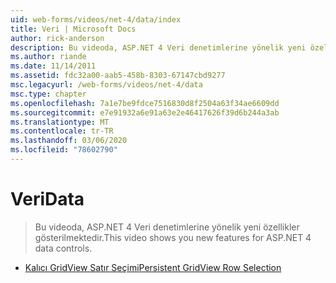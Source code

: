 ```yaml
---
uid: web-forms/videos/net-4/data/index
title: Veri | Microsoft Docs
author: rick-anderson
description: Bu videoda, ASP.NET 4 Veri denetimlerine yönelik yeni özellikler gösterilmektedir.
ms.author: riande
ms.date: 11/14/2011
ms.assetid: fdc32a00-aab5-458b-8303-67147cbd9277
msc.legacyurl: /web-forms/videos/net-4/data
msc.type: chapter
ms.openlocfilehash: 7a1e7be9fdce7516830d8f2504a63f34ae6609dd
ms.sourcegitcommit: e7e91932a6e91a63e2e46417626f39d6b244a3ab
ms.translationtype: MT
ms.contentlocale: tr-TR
ms.lasthandoff: 03/06/2020
ms.locfileid: "78602790"
---
```

# <a name="data"></a><span data-ttu-id="73848-103">Veri</span><span class="sxs-lookup"><span data-stu-id="73848-103">Data</span></span>

> <span data-ttu-id="73848-104">Bu videoda, ASP.NET 4 Veri denetimlerine yönelik yeni özellikler gösterilmektedir.</span><span class="sxs-lookup"><span data-stu-id="73848-104">This video shows you new features for ASP.NET 4 data controls.</span></span>

- [<span data-ttu-id="73848-105">Kalıcı GridView Satır Seçimi</span><span class="sxs-lookup"><span data-stu-id="73848-105">Persistent GridView Row Selection</span></span>](aspnet-4-quick-hit-persistent-gridview-row-selection.md)
